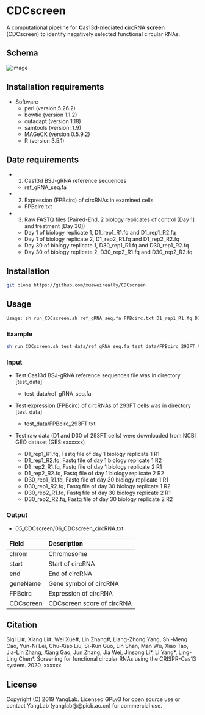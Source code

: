 # CDCscreen
A computational pipeline for **C**as13**d**-mediated **c**ircRNA **screen** (CDCscreen) to identify negatively selected functional circular RNAs.


## Schema
![image](https://github.com/xueweireally/CDCscreen/blob/master/doc/CDCscreen_pipeline.jpg)

## Installation requirements

* Software
    - perl (version 5.26.2)
    - bowtie (version 1.1.2)
    - cutadapt (version 1.18)
    - samtools (version: 1.9)
    - MAGeCK (version 0.5.9.2)
    - R (version 3.5.1)

## Date requirements
* 1. Cas13d BSJ-gRNA reference sequences
    - ref_gRNA_seq.fa
* 2. Expression (FPBcirc) of circRNAs in examined cells
    - FPBcirc.txt
* 3. Raw FASTQ files (Paired-End, 2 biology replicates of control [Day 1] and treatment [Day 30])
    - Day 1 of biology replicate 1, D1_rep1_R1.fq and D1_rep1_R2.fq
    - Day 1 of biology replicate 2, D1_rep2_R1.fq and D1_rep2_R2.fq
    - Day 30 of biology replicate 1, D30_rep1_R1.fq and D30_rep1_R2.fq
    - Day 30 of biology replicate 2, D30_rep2_R1.fq and D30_rep2_R2.fq

## Installation
```bash
git clone https://github.com/xueweireally/CDCscreen
```

## Usage
```bash
Usage: sh run_CDCscreen.sh ref_gRNA_seq.fa FPBcirc.txt D1_rep1_R1.fq D1_rep1_R2.fq D1_rep2_R1.fq D1_rep2_R2.fq D30_rep1_R1.fq D30_rep1_R2.fq D30_rep2_R1.fq D30_rep2_R2.fq
```

### Example
```bash
sh run_CDCscreen.sh test_data/ref_gRNA_seq.fa test_data/FPBcirc_293FT.txt D1_rep1_R1.fq D1_rep1_R2.fq D1_rep2_R1.fq D1_rep2_R2.fq D30_rep1_R1.fq D30_rep1_R2.fq D30_rep2_R1.fq D30_rep2_R2.fq
```

### Input
* Test Cas13d BSJ-gRNA reference sequences file was in directory [test_data]
    - test_data/ref_gRNA_seq.fa

* Test expression (FPBcirc) of circRNAs of 293FT cells was in directory [test_data]
    - test_data/FPBcirc_293FT.txt

* Test raw data (D1 and D30 of 293FT cells) were downloaded from NCBI GEO dataset (GES:xxxxxxx)
    - D1_rep1_R1.fq, Fastq file of day 1 biology replicate 1 R1
    - D1_rep1_R2.fq, Fastq file of day 1 biology replicate 1 R2
    - D1_rep2_R1.fq, Fastq file of day 1 biology replicate 2 R1
    - D1_rep2_R2.fq, Fastq file of day 1 biology replicate 2 R2
    - D30_rep1_R1.fq, Fastq file of day 30 biology replicate 1 R1
    - D30_rep1_R2.fq, Fastq file of day 30 biology replicate 1 R2
    - D30_rep2_R1.fq, Fastq file of day 30 biology replicate 2 R1
    - D30_rep2_R2.fq, Fastq file of day 30 biology replicate 2 R2

### Output
* 05_CDCscreen/06_CDCscreen_circRNA.txt

| Field       | Description                      |
| :---------- | :--------------------------------|
| chrom       | Chromosome                       |
| start       | Start of circRNA                 |
| end         | End of circRNA                   |
| geneName    | Gene symbol of circRNA           |
| FPBcirc     | Expression of circRNA            |
| CDCscreen   | CDCscreen score of circRNA       |


## Citation
Siqi Li#, Xiang Li#, Wei Xue#, Lin Zhang#, Liang-Zhong Yang, Shi-Meng Cao, Yun-Ni Lei, Chu-Xiao Liu, Si-Kun Guo, Lin Shan, Man Wu, Xiao Tao, Jia-Lin Zhang, Xiang Gao, Jun Zhang, Jia Wei, Jinsong Li\*, Li Yang\*, Ling-Ling Chen\*. Screening for functional circular RNAs using the CRISPR-Cas13 system. 2020, xxxxxx


## License
Copyright (C) 2019 YangLab. Licensed GPLv3 for open source use or contact YangLab (yanglab@@picb.ac.cn) for commercial use.
